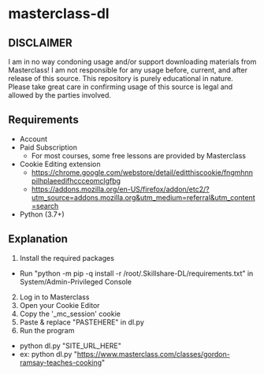 # masterclass-dl

## DISCLAIMER

I am in no way condoning usage and/or support downloading materials from Masterclass! I am not responsible for any usage before, current, and after release of this source. This repository is purely educational in nature. Please take great care in confirming usage of this source is legal and allowed by the parties involved.

## Requirements

- Account
- Paid Subscription
  - For most courses, some free lessons are provided by Masterclass
- Cookie Editing extension
  - https://chrome.google.com/webstore/detail/editthiscookie/fngmhnnpilhplaeedifhccceomclgfbg
  - https://addons.mozilla.org/en-US/firefox/addon/etc2/?utm_source=addons.mozilla.org&utm_medium=referral&utm_content=search
- Python (3.7+)
 
## Explanation

1. Install the required packages
 - Run "python -m pip -q install -r /root/.Skillshare-DL/requirements.txt" in System/Admin-Privileged Console
2. Log in to Masterclass
3. Open your Cookie Editor
4. Copy the '_mc_session' cookie
5. Paste & replace "PASTEHERE" in dl.py
6. Run the program
 - python dl.py "SITE_URL_HERE"
 - ex: python dl.py "https://www.masterclass.com/classes/gordon-ramsay-teaches-cooking"
